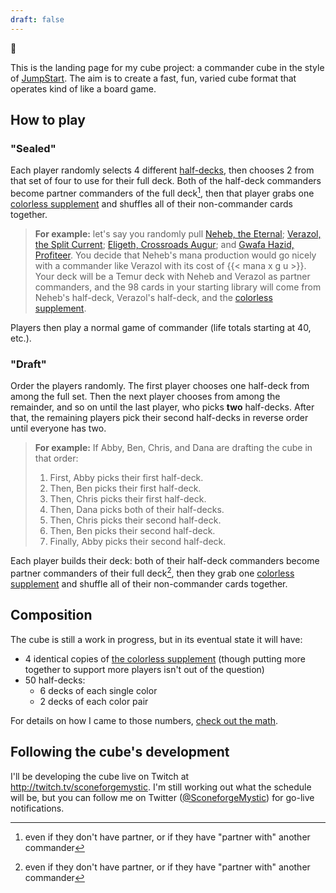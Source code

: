 ```yaml
---
draft: false
---
```


:wave:

This is the landing page for my cube project: a commander cube in the style of [JumpStart][jumpstart]. The aim is to create a fast, fun, varied cube format that operates kind of like a board game.

[jumpstart]: https://magic.wizards.com/en/articles/archive/news/introducing-jumpstart-new-way-play-magic-2020-02-20

## How to play

### "Sealed"

Each player randomly selects 4 different [half-decks](/decks), then chooses 2 from that set of four to use for their full deck. Both of the half-deck commanders become partner commanders of the full deck[^1], then that player grabs one [colorless supplement][c-supplement] and shuffles all of their non-commander cards together.

> **For example:** let's say you randomly pull [Neheb, the Eternal][neheb]; [Verazol, the Split Current][verazol]; [Eligeth, Crossroads Augur][eligeth]; and [Gwafa Hazid, Profiteer][gwafa]. You decide that Neheb's mana production would go nicely with a commander like Verazol with its cost of {{< mana x g u >}}. Your deck will be a Temur deck with Neheb and Verazol as partner commanders, and the 98 cards in your starting library will come from Neheb's half-deck, Verazol's half-deck, and the [colorless supplement][c-supplement].

Players then play a normal game of commander (life totals starting at 40, etc.).

[neheb]: /decks/19-burn
[verazol]: /decks/49-kicker
[eligeth]: /decks/07-scry-bal
[gwafa]: /decks/31-wu-control

### "Draft"

Order the players randomly. The first player chooses one half-deck from among the full set. Then the next player chooses from among the remainder, and so on until the last player, who picks **two** half-decks. After that, the remaining players pick their second half-decks in reverse order until everyone has two.

> **For example:** If Abby, Ben, Chris, and Dana are drafting the cube in that order:
>
>   1. First, Abby picks their first half-deck.
>   2. Then, Ben picks their first half-deck.
>   3. Then, Chris picks their first half-deck.
>   4. Then, Dana picks both of their half-decks.
>   5. Then, Chris picks their second half-deck.
>   6. Then, Ben picks their second half-deck.
>   7. Finally, Abby picks their second half-deck.

Each player builds their deck: both of their half-deck commanders become partner commanders of their full deck[^1], then they grab one [colorless supplement][c-supplement] and shuffle all of their non-commander cards together.

## Composition

The cube is still a work in progress, but in its eventual state it will have:

  - 4 identical copies of [the colorless supplement][c-supplement] (though putting more together to support more players isn't out of the question)
  - 50 half-decks:
      - 6 decks of each single color
      - 2 decks of each color pair

For details on how I came to those numbers, [check out the math](/math).

## Following the cube's development

I'll be developing the cube live on Twitch at http://twitch.tv/sconeforgemystic. I'm still working out what the schedule will be, but you can follow me on Twitter ([@SconeforgeMystic](https://twitter.com/sconeforgemystic)) for go-live notifications.

[c-supplement]: /decks/00-colorless-supplement
[^1]: even if they don't have partner, or if they have "partner with" another commander